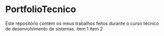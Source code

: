 # PortfolioTecnico
Este repositório contém os meus trabalhos feitos durante o curso técnico de desenvolvimento de sistemas. 
item 1
item 2 
